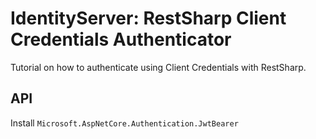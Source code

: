 # IdentityServer: RestSharp Client Credentials Authenticator
Tutorial on how to authenticate using Client Credentials with RestSharp.   


## API

Install `Microsoft.AspNetCore.Authentication.JwtBearer`   
